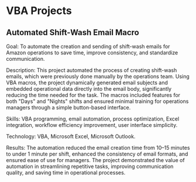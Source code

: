 # VBA Projects

## Automated Shift-Wash Email Macro

Goal: To automate the creation and sending of shift-wash emails for Amazon operations to save time, improve consistency, and standardize communication.

Description: This project automated the process of creating shift-wash emails, which were previously done manually by the operations team. Using VBA macros, the project dynamically generated email subjects and embedded operational data directly into the email body, significantly reducing the time needed for the task. 
The macros included features for both "Days" and "Nights" shifts and ensured minimal training for operations managers through a simple button-based interface.

Skills: VBA programming, email automation, process optimization, Excel integration, workflow efficiency improvement, user interface simplicity.

Technology: VBA, Microsoft Excel, Microsoft Outlook.

Results: The automation reduced the email creation time from 10–15 minutes to under 1 minute per shift, enhanced the consistency of email formats, and ensured ease of use for managers. The project demonstrated the value of automation in streamlining repetitive tasks, improving communication quality, and saving time in operational processes.

